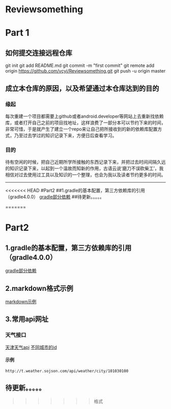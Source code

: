 # Reviewsomething
# Part 1
## 如何提交连接远程仓库
git init
git add README.md
git commit -m "first commit"
git remote add origin https://github.com/vcyj/Reviewsomething.git
git push -u origin master
## 成立本仓库的原因，以及希望通过本仓库达到的目的
### 缘起
每次重建一个项目都需要上github或者android.developer等网站上去重新找依赖库，或者打开自己之前的项目找地址，这样浪费了一部分本可以节约下来的时间，非常可惜，于是就产生了建立一个repo来让自己把所接收到的新的依赖库配置方式，乃至过去学过的知识记录下来，方便日后查看学习。
### 目的
  待有空闲的时候，把自己近期所学所接触的东西记录下来，并把过去时间间隔久远的知识记录下来，以起到一个温故而知新的作用，古语云说‘磨刀不误砍柴工’，我相信对过去使用过工具以及知识的一个整理，也会为我以及读者节约更多的时间。

---

<<<<<<< HEAD
#Part2
##1.gradle的基本配置，第三方依赖库的引用（gradle4.0.0）
[gradle部分依赖](https://github.com/vcyj/Reviewsomething/blob/master/gradle_config.md)
##待更新。。。。。

=======
# Part2
## 1.gradle的基本配置，第三方依赖库的引用（gradle4.0.0）
[gradle部分依赖](https://github.com/vcyj/Reviewsomething/blob/master/gradle_config.md)
## 2.markdown格式示例
[markdown示例](https://markdown-it.github.io/)
## 3.常用api网址
### 天气接口
[天津天气api](http://t.weather.sojson.com/api/weather/city/101030100)
[不同城市的id](https://github.com/baichengzhou/weather.api/blob/master/src/main/resources/citycode-2019-08-23.json)
#### 示例
	http://t.weather.sojson.com/api/weather/city/101030100

## 待更新。。。。。

>>>>>>> 格式




